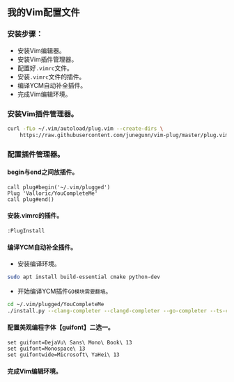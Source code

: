 ## 我的Vim配置文件

### 安装步骤：

- 安装Vim编辑器。
- 安装Vim插件管理器。
- 配置好`.vimrc`文件。
- 安装`.vimrc`文件的插件。
- 编译YCM自动补全插件。
- 完成Vim编辑环境。

### 安装Vim插件管理器。

```sh
curl -fLo ~/.vim/autoload/plug.vim --create-dirs \
    https://raw.githubusercontent.com/junegunn/vim-plug/master/plug.vim
```
### 配置插件管理器。

#### begin与end之间放插件。

```vim
call plug#begin('~/.vim/plugged')
Plug 'Valloric/YouCompleteMe'
call plug#end()
```

#### 安装.vimrc的插件。

```vim
:PlugInstall
```

#### 编译YCM自动补全插件。

- 安装编译环境。

```sh
sudo apt install build-essential cmake python-dev
```

- 开始编译YCM插件`GO模块需要翻墙`。

```sh
cd ~/.vim/plugged/YouCompleteMe
./install.py --clang-completer --clangd-completer --go-completer --ts-completer --rust-completer
```

#### 配置美观编程字体【guifont】二选一。

```vim
set guifont=DejaVu\ Sans\ Mono\ Book\ 13
set guifont=Monospace\ 13
set guifontwide=Microsoft\ YaHei\ 13
```

#### 完成Vim编辑环境。
